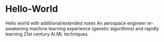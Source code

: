 # Hello-World
Hello world with additional/extended notes
An aerospace engineer re-awakening machine learning experience (genetic algorithms) and rapidly learning 21st century AI.ML techniques.
